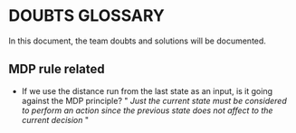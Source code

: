 # DOUBTS GLOSSARY

In this document, the team doubts and solutions will be documented.

## MDP rule related

- If we use the distance run from the last state as an input, is it going against the MDP principle?
   " *Just the current state must be considered to perform an action since the previous state does not affect to the current
  decision* " 
